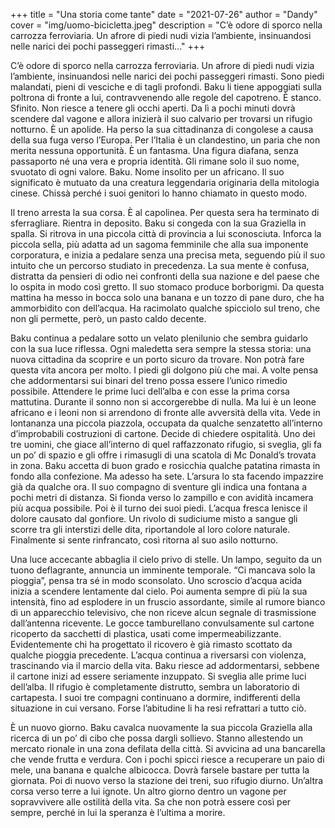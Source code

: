 +++
title = "Una storia come tante"
date = "2021-07-26"
author = "Dandy"
cover = "img/uomo-bicicletta.jpeg"
description = "C’è odore di sporco nella carrozza ferroviaria. Un afrore di piedi nudi vizia l’ambiente, insinuandosi nelle narici dei pochi passeggeri rimasti..."
+++

C’è odore di sporco nella carrozza ferroviaria. Un afrore di piedi nudi vizia l’ambiente, insinuandosi nelle narici dei pochi passeggeri rimasti. Sono piedi malandati, pieni di vesciche e di tagli profondi. Baku li tiene appoggiati sulla poltrona di fronte a lui, contravvenendo alle regole del capotreno. È stanco. Sfinito. Non riesce a tenere gli occhi aperti. Da lì a pochi minuti dovrà scendere dal vagone e allora inizierà il suo calvario per trovarsi un rifugio notturno. È un apolide. Ha perso la sua cittadinanza di congolese a causa della sua fuga verso l’Europa. Per l’Italia è un clandestino, un paria che non merita nessuna opportunità. È un fantasma. Una figura diafana, senza passaporto né una vera e propria identità. Gli rimane solo il suo nome, svuotato di ogni valore. Baku. Nome insolito per un africano. Il suo significato è mutuato da una creatura leggendaria originaria della mitologia cinese. Chissà perché i suoi genitori lo hanno chiamato in questo modo.

Il treno arresta la sua corsa. È al capolinea. Per questa sera ha terminato di sferragliare. Rientra in deposito. Baku si congeda con la sua Graziella in spalla. Si ritrova in una piccola città di provincia a lui sconosciuta. Inforca la piccola sella, più adatta ad un sagoma femminile che alla sua imponente corporatura, e inizia a pedalare senza una precisa meta, seguendo più il suo intuito che un percorso studiato in precedenza. La sua mente è confusa, distratta da pensieri di odio nei confronti della sua nazione e del paese che lo ospita in modo così gretto. Il suo stomaco produce borborigmi. Da questa mattina ha messo in bocca solo una banana e un tozzo di pane duro, che ha ammorbidito con dell’acqua. Ha racimolato qualche spicciolo sul treno, che non gli permette, però, un pasto caldo decente.

Baku continua a pedalare sotto un velato plenilunio che sembra guidarlo con la sua luce riflessa. Ogni maledetta sera sempre la stessa storia: una nuova cittadina da scoprire e un porto sicuro da trovare. Non potrà fare questa vita ancora per molto. I piedi gli dolgono più che mai. A volte pensa che addormentarsi sui binari del treno possa essere l’unico rimedio possibile. Attendere le prime luci dell’alba e con esse la prima corsa mattutina. Durante il sonno non si accorgerebbe di nulla. Ma lui è un leone africano e i leoni non si arrendono di fronte alle avversità della vita. Vede in lontananza una piccola piazzola, occupata da qualche senzatetto all’interno d’improbabili costruzioni di cartone. Decide di chiedere ospitalità. Uno dei tre uomini, che giace all’interno di quel raffazzonato rifugio, si sveglia, gli fa un po’ di spazio e gli offre i rimasugli di una scatola di Mc Donald’s trovata in zona. Baku accetta di buon grado e rosicchia qualche patatina rimasta in fondo alla confezione. Ma adesso ha sete. L’arsura lo sta facendo impazzire già da qualche ora. Il suo compagno di sventure gli indica una fontana a pochi metri di distanza. Si fionda verso lo zampillo e con avidità incamera più acqua possibile. Poi è il turno dei suoi piedi. L’acqua fresca lenisce il dolore causato dal gonfiore. Un rivolo di sudiciume misto a sangue gli scorre tra gli interstizi delle dita, riportandole al loro colore naturale. Finalmente si sente rinfrancato, così ritorna al suo asilo notturno.

Una luce accecante abbaglia il cielo privo di stelle. Un lampo, seguito da un tuono deflagrante, annuncia un imminente temporale. “Ci mancava solo la pioggia”, pensa tra sé in modo sconsolato. Uno scroscio d’acqua acida inizia a scendere lentamente dal cielo. Poi aumenta sempre di più la sua intensità, fino ad esplodere in un fruscio assordante, simile al rumore bianco di un apparecchio televisivo, che non riceve alcun segnale di trasmissione dall’antenna ricevente. Le gocce tamburellano convulsamente sul cartone ricoperto da sacchetti di plastica, usati come impermeabilizzante. Evidentemente chi ha progettato il ricovero è già rimasto scottato da qualche pioggia precedente. L’acqua continua a riversarsi con violenza, trascinando via il marcio della vita. Baku riesce ad addormentarsi, sebbene il cartone inizi ad essere seriamente inzuppato. Si sveglia alle prime luci dell’alba. Il rifugio è completamente distrutto, sembra un laboratorio di cartapesta. I suoi tre compagni continuano a dormire, indifferenti della situazione in cui versano. Forse l’abitudine li ha resi refrattari a tutto ciò.

È un nuovo giorno. Baku cavalca nuovamente la sua piccola Graziella alla ricerca di un po’ di cibo che possa dargli sollievo. Stanno allestendo un mercato rionale in una zona defilata della città. Si avvicina ad una bancarella che vende frutta e verdura. Con i pochi spicci riesce a recuperare un paio di mele, una banana e qualche albicocca. Dovrà farsele bastare per tutta la giornata. Poi di nuovo verso la stazione dei treni, suo rifugio diurno. Un’altra corsa verso terre a lui ignote. Un altro giorno dentro un vagone per sopravvivere alle ostilità della vita. Sa che non potrà essere così per sempre, perché in lui la speranza è l’ultima a morire.
